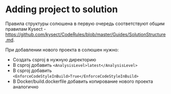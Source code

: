 # Adding project to solution

Правила структуры солюшена в первую очередь соответствуют общим правилам Kysect - https://github.com/kysect/CodeRules/blob/master/Guides/SolutionStructure.md.

При добавлении нового проекта в солюшен нужно:

- Создать csproj в нужную директорию
- В csproj добавить `<AnalysisLevel>latest</AnalysisLevel>`
- В csproj добавить `<EnforceCodeStyleInBuild>True</EnforceCodeStyleInBuild>`
- В Docker/build.dockerfile добавить копирование нового проекта аналогично
